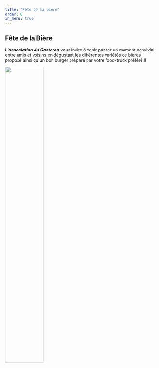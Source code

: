 ```yaml
---
title: "Fête de la bière"
order: 0
in_menu: true
---
```

## Fête de la Bière

**_L'association du Casteron_** vous invite à venir passer un moment convivial entre amis et voisins en dégustant les différentes variétés de bières proposé ainsi qu'un bon burger préparé par votre food-truck préféré !!

<img width="50%" src="![Dark Beer]({% link images/dark-beer.jpg %})"> 
